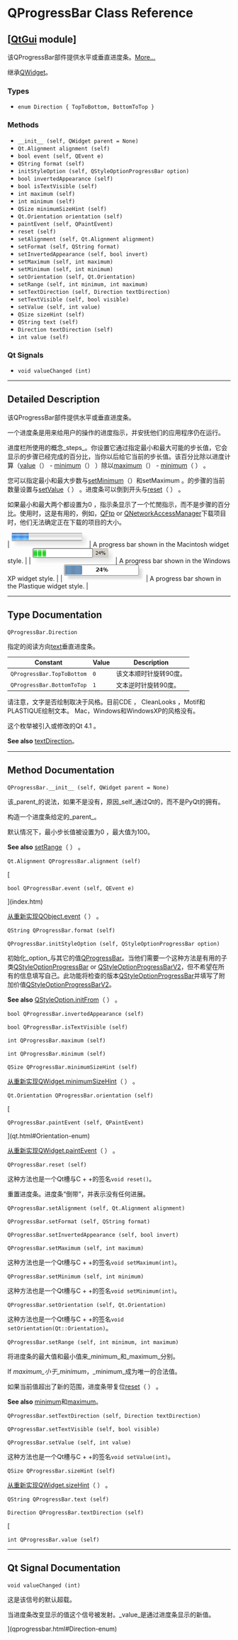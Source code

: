 # QProgressBar Class Reference

## [[QtGui](index.htm) module]

该QProgressBar部件提供水平或垂直进度条。[More...](#details)

继承[QWidget](qwidget.html)。

### Types

*   `enum Direction { TopToBottom, BottomToTop }`

### Methods

*   `__init__ (self, QWidget parent = None)`
*   `Qt.Alignment alignment (self)`
*   `bool event (self, QEvent e)`
*   `QString format (self)`
*   `initStyleOption (self, QStyleOptionProgressBar option)`
*   `bool invertedAppearance (self)`
*   `bool isTextVisible (self)`
*   `int maximum (self)`
*   `int minimum (self)`
*   `QSize minimumSizeHint (self)`
*   `Qt.Orientation orientation (self)`
*   `paintEvent (self, QPaintEvent)`
*   `reset (self)`
*   `setAlignment (self, Qt.Alignment alignment)`
*   `setFormat (self, QString format)`
*   `setInvertedAppearance (self, bool invert)`
*   `setMaximum (self, int maximum)`
*   `setMinimum (self, int minimum)`
*   `setOrientation (self, Qt.Orientation)`
*   `setRange (self, int minimum, int maximum)`
*   `setTextDirection (self, Direction textDirection)`
*   `setTextVisible (self, bool visible)`
*   `setValue (self, int value)`
*   `QSize sizeHint (self)`
*   `QString text (self)`
*   `Direction textDirection (self)`
*   `int value (self)`

### Qt Signals

*   `void valueChanged (int)`

* * *

## Detailed Description

该QProgressBar部件提供水平或垂直进度条。

一个进度条是用来给用户的操作的进度指示，并安抚他们的应用程序仍在运行。

进度栏所使用的概念_steps_。你设置它通过指定最小和最大可能的步长值，它会显示的步骤已经完成的百分比，当你以后给它当前的步长值。该百分比除以进度计算（[value](qprogressbar.html#value-prop)（） - [minimum](qprogressbar.html#minimum-prop)（） ）除以[maximum](qprogressbar.html#maximum-prop)（） - [minimum](qprogressbar.html#minimum-prop)（ ） 。

您可以指定最小和最大步数与[setMinimum](qprogressbar.html#minimum-prop)（）和setMaximum 。的步骤的当前数量设置与[setValue](qprogressbar.html#value-prop)（ ） 。进度条可以倒到开头与[reset](qprogressbar.html#reset)（ ） 。

如果最小和最大两个都设置为0 ，指示条显示了一个忙閒指示，而不是步骤的百分比。使用时，这是有用的，例如，[QFtp](qftp.html) or [QNetworkAccessManager](qnetworkaccessmanager.html)下载项目时，他们无法确定正在下载的项目的大小。

| ![Screenshot of a Macintosh style progress bar](img/macintosh-progressbar.png) | A progress bar shown in the Macintosh widget style. |
| ![Screenshot of a Windows XP style progress bar](img/windowsxp-progressbar.png) | A progress bar shown in the Windows XP widget style. |
| ![Screenshot of a Plastique style progress bar](img/plastique-progressbar.png) | A progress bar shown in the Plastique widget style. |

* * *

## Type Documentation

```
QProgressBar.Direction
```

指定的阅读方向[text](qprogressbar.html#text-prop)垂直进度条。

| Constant | Value | Description |
| --- | --- | --- |
| `QProgressBar.TopToBottom` | `0` | 该文本顺时针旋转90度。 |
| `QProgressBar.BottomToTop` | `1` | 文本逆时针旋转90度。 |

请注意，文字是否绘制取决于风格。目前CDE ， CleanLooks ，Motif和PLASTIQUE绘制文本。 Mac，Windows和WindowsXP的风格没有。

这个枚举被引入或修改的Qt 4.1 。

**See also** [textDirection](qprogressbar.html#textDirection-prop)。

* * *

## Method Documentation

```
QProgressBar.__init__ (self, QWidget parent = None)
```

该_parent_的说法，如果不是没有，原因_self_通过Qt的，而不是PyQt的拥有。

构造一个进度条给定的_parent_。

默认情况下，最小步长值被设置为0 ，最大值为100。

**See also** [setRange](qprogressbar.html#setRange)（ ） 。

```
Qt.Alignment QProgressBar.alignment (self)
```

[

```
bool QProgressBar.event (self, QEvent e)
```

](index.htm)

[从重新实现](index.htm)[QObject.event](qobject.html#event)（ ） 。

```
QString QProgressBar.format (self)
```

```
QProgressBar.initStyleOption (self, QStyleOptionProgressBar option)
```

初始化_option_与其它的值[QProgressBar](qprogressbar.html)。当他们需要一个这种方法是有用的子类[QStyleOptionProgressBar](qstyleoptionprogressbar.html) or [QStyleOptionProgressBarV2](qstyleoptionprogressbarv2.html)，但不希望在所有的信息填写自己。此功能将检查的版本[QStyleOptionProgressBar](qstyleoptionprogressbar.html)并填写了附加价值[QStyleOptionProgressBarV2](qstyleoptionprogressbarv2.html)。

**See also** [QStyleOption.initFrom](qstyleoption.html#initFrom)（ ） 。

```
bool QProgressBar.invertedAppearance (self)
```

```
bool QProgressBar.isTextVisible (self)
```

```
int QProgressBar.maximum (self)
```

```
int QProgressBar.minimum (self)
```

```
QSize QProgressBar.minimumSizeHint (self)
```

[](qsize.html)

[从重新实现](qsize.html)[QWidget.minimumSizeHint](qwidget.html#minimumSizeHint-prop)（ ） 。

```
Qt.Orientation QProgressBar.orientation (self)
```

[

```
QProgressBar.paintEvent (self, QPaintEvent)
```

](qt.html#Orientation-enum)

[从重新实现](qt.html#Orientation-enum)[QWidget.paintEvent](qwidget.html#paintEvent)（ ） 。

```
QProgressBar.reset (self)
```

这种方法也是一个Qt槽与C + +的签名`void reset()`。

重置进度条。进度条“倒带”，并表示没有任何进展。

```
QProgressBar.setAlignment (self, Qt.Alignment alignment)
```

```
QProgressBar.setFormat (self, QString format)
```

```
QProgressBar.setInvertedAppearance (self, bool invert)
```

```
QProgressBar.setMaximum (self, int maximum)
```

这种方法也是一个Qt槽与C + +的签名`void setMaximum(int)`。

```
QProgressBar.setMinimum (self, int minimum)
```

这种方法也是一个Qt槽与C + +的签名`void setMinimum(int)`。

```
QProgressBar.setOrientation (self, Qt.Orientation)
```

这种方法也是一个Qt槽与C + +的签名`void setOrientation(Qt::Orientation)`。

```
QProgressBar.setRange (self, int minimum, int maximum)
```

将进度条的最大值和最小值来_minimum_和_maximum_分别。

If _maximum_小于_minimum_，_minimum_成为唯一的合法值。

如果当前值超出了新的范围，进度条带复位[reset](qprogressbar.html#reset)（ ） 。

**See also** [minimum](qprogressbar.html#minimum-prop)和[maximum](qprogressbar.html#maximum-prop)。

```
QProgressBar.setTextDirection (self, Direction textDirection)
```

```
QProgressBar.setTextVisible (self, bool visible)
```

```
QProgressBar.setValue (self, int value)
```

这种方法也是一个Qt槽与C + +的签名`void setValue(int)`。

```
QSize QProgressBar.sizeHint (self)
```

[](qsize.html)

[从重新实现](qsize.html)[QWidget.sizeHint](qwidget.html#sizeHint-prop)（ ） 。

```
QString QProgressBar.text (self)
```

```
Direction QProgressBar.textDirection (self)
```

[

```
int QProgressBar.value (self)
```

* * *

## Qt Signal Documentation

```
void valueChanged (int)
```

这是该信号的默认超载。

当进度条改变显示的值这个信号被发射。_value_是通过进度条显示的新值。

](qprogressbar.html#Direction-enum)